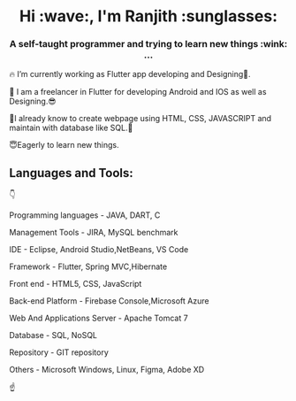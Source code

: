 
 <h1 align="center"><b>Hi :wave:, I'm Ranjith :sunglasses:</b></h1>
<h3 align="center">A self-taught programmer and trying to learn new things :wink: ...</h3>



:fire: I’m currently working as Flutter app developing and Designing:iphone:.

:seedling: I am a freelancer in Flutter for developing Android and IOS as well as Designing.:sunglasses:

:deciduous_tree:I already know to create webpage using HTML, CSS, JAVASCRIPT and maintain with database like SQL.:blossom:

:innocent:Eagerly to learn new things.

## Languages and Tools:
:point_down:

Programming languages - JAVA, DART, C

Management Tools - JIRA, MySQL benchmark

IDE - Eclipse, Android Studio,NetBeans, VS Code

Framework - Flutter, Spring MVC,Hibernate

Front end - HTML5, CSS, JavaScript

Back-end Platform - Firebase Console,Microsoft Azure

Web And Applications Server - Apache Tomcat 7

Database - SQL, NoSQL

Repository - GIT repository

Others - Microsoft Windows, Linux, Figma, Adobe XD

:point_up:
